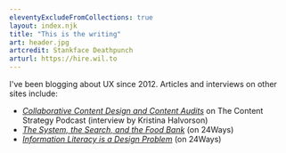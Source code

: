 ```yaml
---
eleventyExcludeFromCollections: true
layout: index.njk
title: "This is the writing"
art: header.jpg
artcredit: Stankface Deathpunch
arturl: https://hire.wil.to
---
```


I've been blogging about UX since 2012. Articles and interviews on other sites include:

* [_Collaborative Content Design and Content Audits_](https://www.contentstrategy.com/podcast/ep-11-collaborative-content-design-and-content-audits-with-lisa-maria-martin) on The Content Strategy Podcast (interview by Kristina Halvorson)
* [_The System, the Search, and the Food Bank_](https://24ways.org/2018/the-system-the-search-and-the-food-bank/) (on 24Ways)
* [_Information Literacy is a Design Problem_](https://24ways.org/2016/information-literacy-is-a-design-problem/) (on 24Ways)